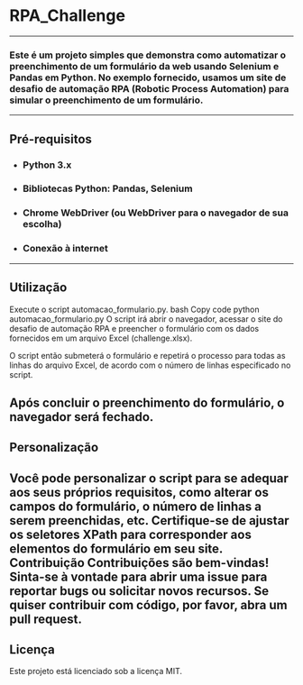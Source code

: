 # RPA_Challenge
-----
### Este é um projeto simples que demonstra como automatizar o preenchimento de um formulário da web usando Selenium e Pandas em Python. No exemplo fornecido, usamos um site de desafio de automação RPA (Robotic Process Automation) para simular o preenchimento de um formulário.
-----

## Pré-requisitos
- ### Python 3.x
- ### Bibliotecas Python: Pandas, Selenium
- ### Chrome WebDriver (ou WebDriver para o navegador de sua escolha)
- ### Conexão à internet

-----
## Utilização
Execute o script automacao_formulario.py.
bash
Copy code
python automacao_formulario.py
O script irá abrir o navegador, acessar o site do desafio de automação RPA e preencher o formulário com os dados fornecidos em um arquivo Excel (challenge.xlsx).

O script então submeterá o formulário e repetirá o processo para todas as linhas do arquivo Excel, de acordo com o número de linhas especificado no script.

Após concluir o preenchimento do formulário, o navegador será fechado.
-----
## Personalização
Você pode personalizar o script para se adequar aos seus próprios requisitos, como alterar os campos do formulário, o número de linhas a serem preenchidas, etc.
Certifique-se de ajustar os seletores XPath para corresponder aos elementos do formulário em seu site.
Contribuição
Contribuições são bem-vindas! Sinta-se à vontade para abrir uma issue para reportar bugs ou solicitar novos recursos. Se quiser contribuir com código, por favor, abra um pull request.
-----
## Licença
Este projeto está licenciado sob a licença MIT.
